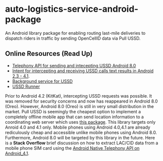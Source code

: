 # auto-logistics-service-android-package

An Android library package for enabling routing last-mile deliveries to dispatch riders in traffic by sending OpenCellID data via Pull USSD.

## Online Resources (Read Up)

- [Telephony API for sending and intecepting USSD Android 8.0](https://stackoverflow.com/questions/5477597/how-is-it-possible-to-do-ussd-requests-on-android)
- [Intent for intercepting and receiving USSD calls text results in Android 2.3 - 4.1](https://github.com/alaasalman/ussdinterceptor).
- [Background service for USSD](https://stackoverflow.com/questions/4193343/call-and-get-the-response-for-a-ussd-code-in-the-background)
- [USSD Runner](https://github.com/faisalbasra/USSDRunner)

Prior to Android 4.2 (KitKat), intercepting USSD requests was possible. It was removed for security concerns and now has reappeared in Android 8.0 (Oreo). However, Android 8.0 (Oreo) is still in very small distribution in the market. Pull USSD is seemingly the cheapest option to implement a completely offline mobile app that can send location information to a coordinating web server which uses [this package](https://github.com/isocroft/auto-logistics-service-router). This library targets only Anroid 4.0 and 4.1 only. Mobile phones using Android 4.0,4.1 are already rediculously cheap and accessible unlike mobile phones using Android 8.0. Furthermore, Android 8.0 will be targeted by this library in the future. Here is a **Stack Overflow** brief discussion on how to extract LAC/CID data from a mobile phone SIM card using the [Android Native Telephony API on Android_4.1](https://stackoverflow.com/questions/4152373/how-to-know-location-area-code-and-cell-id-in-android-phone/).
